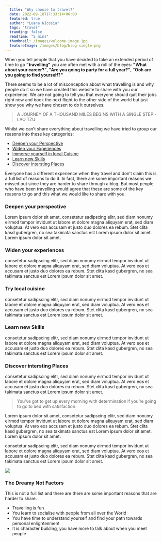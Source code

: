```yaml
---
  title: "Why choose to travel?"
  date: 2022-09-18T17:33:14+06:00
  featured: true
  author: "Luana Nicosia"
  tags: "travel"
  tranding: false
  readTime: "5 mins"
  thumbnail: /images/welcome-image.jpg
  featureImage: /images/blog/blog-single.png
---
```


When you tell people that you have decided to take an extended period of time to go **"travelling"** you are often met with a roll of the eyes: **"What about your career?"**, **"Are you going to party for a full year?"**, **"Ooh are you going to find yourself?"**

There seems to be a lot of misconception about what travelling is and why people do it so we have created this website to share with you our experience. We are not going to tell you that everyone should quit their jobs right now and book the next flight to the other side of the world but just show you why we have chosen to do it ourselves.

> A JOURNEY OF A THOUSAND MILES BEGINS WITH A SINGLE STEP
-LAO TZU

Whilst we can't share everything about travelling we have tried to group our reasons into these key categories:
 - [Deepen your Perspective]()
 - [Widen your Experiences]()
 - [Immerse yourself in local Cuisine]()
 - [Learn new Skills]()
 - [Discover intersting Places]()

Everyone has a different experience when they travel and don't claim this is a full list of reasons to do it. In fact, there are some important reasons we missed out since they are harder to share through a blog. But most people who have been travelling would agree that these are some of the key reasons to go and this what we would like to share with you. 

### Deepen your perspective

Lorem ipsum dolor sit amet, consetetur sadipscing elitr, sed diam nonumy eirmod tempor invidunt ut labore et dolore magna aliquyam erat, sed diam voluptua. At vero eos accusam et justo duo dolores ea rebum. Stet clita kasd gubergren, no sea takimata sanctus est Lorem ipsum dolor sit amet. Lorem ipsum dolor sit amet.

### Widen your experiences

consetetur sadipscing elitr, sed diam nonumy eirmod tempor invidunt ut labore et dolore magna aliquyam erat, sed diam voluptua. At vero eos et accusam et justo duo dolores ea rebum. Stet clita kasd gubergren, no sea takimata sanctus est Lorem ipsum dolor sit amet.

### Try local cuisine

consetetur sadipscing elitr, sed diam nonumy eirmod tempor invidunt ut labore et dolore magna aliquyam erat, sed diam voluptua. At vero eos et accusam et justo duo dolores ea rebum. Stet clita kasd gubergren, no sea takimata sanctus est Lorem ipsum dolor sit amet.

### Learn new Skills

consetetur sadipscing elitr, sed diam nonumy eirmod tempor invidunt ut labore et dolore magna aliquyam erat, sed diam voluptua. At vero eos et accusam et justo duo dolores ea rebum. Stet clita kasd gubergren, no sea takimata sanctus est Lorem ipsum dolor sit amet.

### Discover intersting Places

consetetur sadipscing elitr, sed diam nonumy eirmod tempor invidunt ut labore et dolore magna aliquyam erat, sed diam voluptua. At vero eos et accusam et justo duo dolores ea rebum. Stet clita kasd gubergren, no sea takimata sanctus est Lorem ipsum dolor sit amet.

> You’ve got to get up every morning with determination if you’re going to go to bed with satisfaction.

Lorem ipsum dolor sit amet, consetetur sadipscing elitr, sed diam nonumy eirmod tempor invidunt ut labore et dolore magna aliquyam erat, sed diam voluptua. At vero eos accusam et justo duo dolores ea rebum. Stet clita kasd gubergren, no sea takimata sanctus est Lorem ipsum dolor sit amet. Lorem ipsum dolor sit amet.

consetetur sadipscing elitr, sed diam nonumy eirmod tempor invidunt ut labore et dolore magna aliquyam erat, sed diam voluptua. At vero eos et accusam et justo duo dolores ea rebum. Stet clita kasd gubergren, no sea takimata sanctus est Lorem ipsum dolor sit amet.

![](/images/blog/feature-image-05.jpg)

### The Dreamy Not Factors

This is not a full list and there are there are some important reasons that are harder to share. 
 - Travelling is fun
 - You learn to socialise with people from all over the World
 - You have time to understand yourself and find your path towards personal enlightenment
 - It is character building, you have more to talk about when you meet people